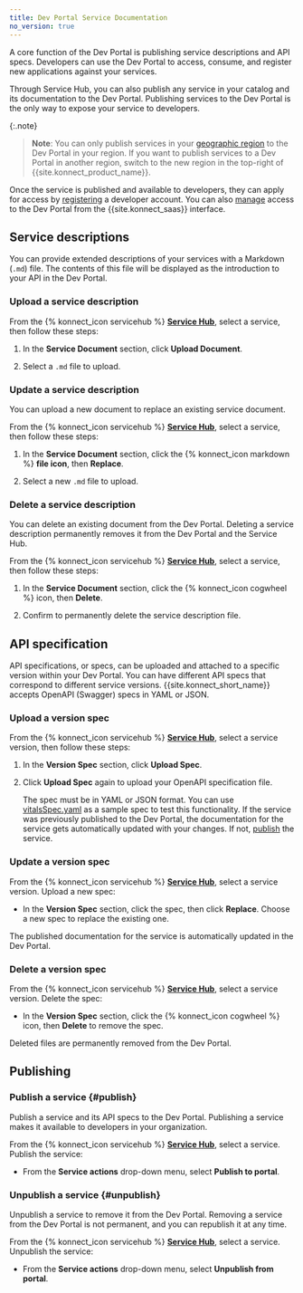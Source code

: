 ```yaml
---
title: Dev Portal Service Documentation
no_version: true
---
```


A core function of the Dev Portal is publishing service descriptions and API specs. Developers can use the Dev Portal to access, consume, and register new applications against your services.

Through Service Hub, you can also publish any service in your catalog and its
documentation to the Dev Portal. Publishing services to the Dev Portal is the only way to expose your service to developers. 

{:.note}
> **Note**: You can only publish services in your [geographic region](/konnect/regions) to the Dev Portal in your region. If you want to publish services to a Dev Portal in another region, switch to the new region in the top-right of {{site.konnect_product_name}}.

Once the service is published and available to developers, they can apply for access by [registering](/konnect/dev-portal/dev-reg/) a developer account. You can also [manage](/konnect/dev-portal/access-and-approval/manage-devs/) access to the Dev Portal from the {{site.konnect_saas}} interface.

## Service descriptions

You can provide extended descriptions of your services with a Markdown (`.md`) file. The contents of this file will be displayed as the introduction to your API in the Dev Portal.

### Upload a service description

From the {% konnect_icon servicehub %} [**Service Hub**](https://cloud.konghq.com/servicehub), select a service, then follow these steps:

1. In the **Service Document** section, click **Upload Document**.

1. Select a `.md` file to upload.

### Update a service description

You can upload a new document to replace an existing service document.

From the {% konnect_icon servicehub %} [**Service Hub**](https://cloud.konghq.com/servicehub), select a service, then follow these steps:

1. In the **Service Document** section, click the {% konnect_icon markdown %} **file icon**, then **Replace**.

1. Select a new `.md` file to upload.

### Delete a service description

You can delete an existing document from the Dev Portal. Deleting a service description permanently removes it from the Dev Portal and the Service Hub.

From the {% konnect_icon servicehub %} [**Service Hub**](https://cloud.konghq.com/servicehub), select a service, then follow these steps:

1. In the **Service Document** section, click the {% konnect_icon cogwheel %} icon, then **Delete**.

1. Confirm to permanently delete the service description file.

## API specification

API specifications, or specs, can be uploaded and attached to a specific version within your Dev Portal.
You can have different API specs that correspond to different service versions.
{{site.konnect_short_name}} accepts OpenAPI (Swagger) specs in YAML or JSON.

### Upload a version spec

From the {% konnect_icon servicehub %} [**Service Hub**](https://cloud.konghq.com/servicehub), select a service version, then follow these steps:

1. In the **Version Spec** section, click **Upload Spec**.

1. Click **Upload Spec** again to upload your OpenAPI specification file.

    The spec must be in YAML or JSON format. You
    can use [vitalsSpec.yaml](/konnect/vitalsSpec.yaml) as a sample spec to test this functionality.
    If the service was previously published to the Dev Portal, the documentation
    for the service gets automatically updated with your changes. If not,
    [publish](/konnect/servicehub/service-documentation/#publishing) the service.

### Update a version spec

From the {% konnect_icon servicehub %} [**Service Hub**](https://cloud.konghq.com/servicehub), select a service version. Upload a new spec:

* In the **Version Spec** section, click the spec, then click **Replace**.
Choose a new spec to replace the existing one.

The published documentation for the service is automatically updated in the Dev Portal.

### Delete a version spec

From the {% konnect_icon servicehub %} [**Service Hub**](https://cloud.konghq.com/servicehub), select a service version.
Delete the spec:

* In the **Version Spec** section, click the {% konnect_icon cogwheel %} icon, then **Delete** to remove the spec.

Deleted files are permanently removed from the Dev Portal.

## Publishing

### Publish a service {#publish}

Publish a service and its API specs to the Dev Portal. Publishing a service makes it available to developers in your organization.

From the {% konnect_icon servicehub %} [**Service Hub**](https://cloud.konghq.com/servicehub), select a service.
Publish the service:

* From the **Service actions** drop-down menu, select **Publish to portal**.

### Unpublish a service {#unpublish}

Unpublish a service to remove it from the Dev Portal. Removing a service from the Dev Portal is not permanent, and you can republish it at any time.

From the {% konnect_icon servicehub %} [**Service Hub**](https://cloud.konghq.com/servicehub), select a service.
Unpublish the service:

* From the **Service actions** drop-down menu, select **Unpublish from portal**.
